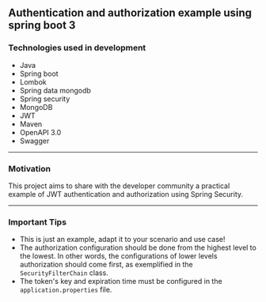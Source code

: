 ## Authentication and authorization example using spring boot 3

### Technologies used in development

- Java
- Spring boot
- Lombok
- Spring data mongodb
- Spring security
- MongoDB
- JWT
- Maven
- OpenAPI 3.0
- Swagger

----------

### Motivation

This project aims to share with the developer community a practical example of JWT authentication and authorization
using Spring Security.

----------

### Important Tips

- This is just an example, adapt it to your scenario and use case!
- The authorization configuration should be done from the highest level to the lowest. In other words, the
  configurations of lower levels authorization should come first, as exemplified in the `SecurityFilterChain` class.
- The token's key and expiration time must be configured in the `application.properties` file.

